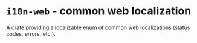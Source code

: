 # `i18n-web` - common web localization
A crate providing a localizable enum of common web localizations (status codes, errors, etc.).
